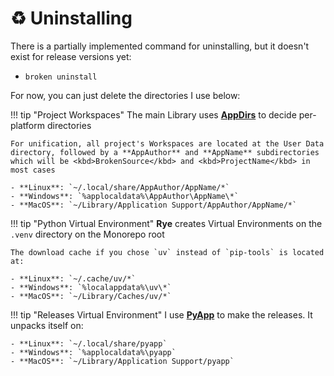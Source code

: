 # ♻️ Uninstalling

There is a partially implemented command for uninstalling, but it doesn't exist for release versions yet:
- `broken uninstall`

For now, you can just delete the directories I use below:

!!! tip "Project Workspaces"
    The main Library uses [**AppDirs**](https://pypi.org/project/appdirs) to decide per-platform directories

    For unification, all project's Workspaces are located at the User Data directory, followed by a **AppAuthor** and **AppName** subdirectories which will be <kbd>BrokenSource</kbd> and <kbd>ProjectName</kbd> in most cases

    - **Linux**: `~/.local/share/AppAuthor/AppName/*`
    - **Windows**: `%applocaldata%\AppAuthor\AppName\*`
    - **MacOS**: `~/Library/Application Support/AppAuthor/AppName/*`

!!! tip "Python Virtual Environment"
    **Rye** creates Virtual Environments on the `.venv` directory on the Monorepo root

    The download cache if you chose `uv` instead of `pip-tools` is located at:

    - **Linux**: `~/.cache/uv/*`
    - **Windows**: `%localappdata%\uv\*`
    - **MacOS**: `~/Library/Caches/uv/*`

!!! tip "Releases Virtual Environment"
    I use [**PyApp**](https://github.com/ofek/pyapp) to make the releases. It unpacks itself on:

    - **Linux**: `~/.local/share/pyapp`
    - **Windows**: `%applocaldata%\pyapp`
    - **MacOS**: `~/Library/Application Support/pyapp`
